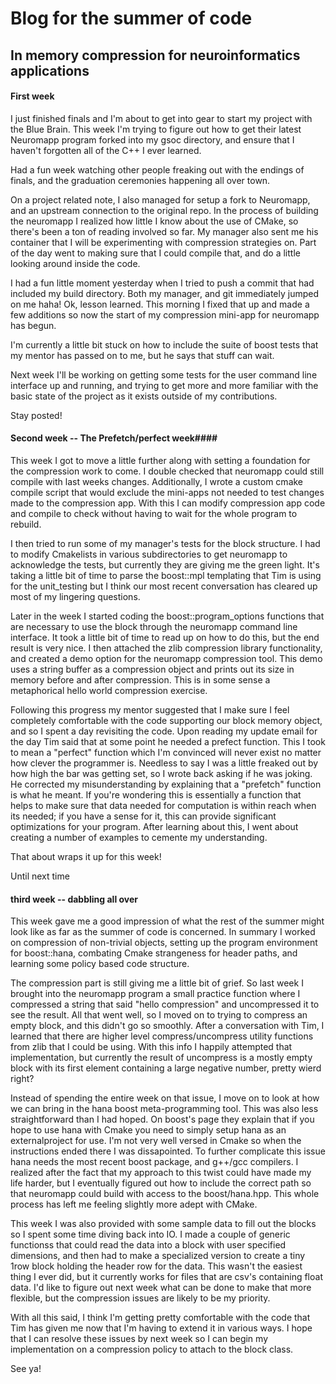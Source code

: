 # Blog for the summer of code

## In memory compression for neuroinformatics applications
#### First week ####

I just finished finals and I'm about to get into gear to start my project with the Blue Brain. This week I'm trying to figure out how to get their latest Neuromapp program forked into my gsoc directory, and ensure that I haven't forgotten all of the C++ I ever learned.

Had a fun week watching other people freaking out with the endings of finals, and the graduation ceremonies happening all over town.

On a project related note, I also managed for setup a fork to Neuromapp, and an upstream connection to the original repo. In the process of building the neuromapp I realized how little I know about the use of CMake, so there's been a ton of reading involved so far. My manager also sent me his container that I will be experimenting with compression strategies on. Part of the day went to making sure that I could compile that, and do a little looking around inside the code.

I had a fun little moment yesterday when I tried to push a commit that had included my build directory. Both my manager, and git immediately jumped on me haha! Ok, lesson learned. This morning I fixed that up and made a few additions so now the start of my compression mini-app for neuromapp has begun. 

I'm currently a little bit stuck on how to include the suite of boost tests that my mentor has passed on to me, but he says that stuff can wait.

Next week I'll be working on getting some tests for the user command line interface up and running, and trying to get more and more familiar with the basic state of the project as it exists outside of my contributions.



Stay posted!

#### Second week -- The Prefetch/perfect week####


This week I got to move a little further along with setting a foundation for the compression work to come. I double checked that neuromapp could still compile with last weeks changes. Additionally, I wrote a custom cmake compile script that would exclude the mini-apps not needed to test changes made to the compression app. With this I can modify compression app code and compile to check without having to wait for the whole program to rebuild.

I then tried to run some of my manager's tests for the block structure. I had to modify Cmakelists in various subdirectories to get neuromapp to acknowledge the tests, but currently they are giving me the green light. It's taking a little bit of time to parse the boost::mpl templating that Tim is using for the unit_testing but I think our most recent conversation has cleared up most of my lingering questions.

Later in the week I started coding the boost::program_options functions that are necessary to use the block through the neuromapp command line interface. It took a little bit of time to read up on how to do this, but the end result is very nice. I then attached the zlib compression library functionality, and created a demo option for the neuromapp compression tool. This demo uses a string buffer as a compression object and prints out its size in memory before and after compression. This is in some sense a metaphorical hello world compression exercise. 

Following this progress my mentor suggested that I make sure I feel completely comfortable with the code supporting our block memory object, and so I spent a day revisiting the code. Upon reading my update email for the day Tim said that at some point he needed a prefect function. This I took to mean a "perfect" function which I'm convinced will never exist no matter how clever the programmer is. Needless to say I was a little freaked out by how high the bar was getting set, so I wrote back asking if he was joking. He corrected my misunderstanding by explaining that a "prefetch" function is what he meant. If you're wondering this is essentially a function that helps to make sure that data needed for computation is within reach when its needed; if you have a sense for it, this can provide significant optimizations for your program. After learning about this, I went about creating a number of examples to cemente my understanding.

That about wraps it up for this week!

Until next time


#### third week -- dabbling all over


This week gave me a good impression of what the rest of the summer might look like as far as the summer of code is concerned. In summary I worked on compression of non-trivial objects, setting up the program environment for boost::hana, combating Cmake strangeness for header paths, and learning some policy based code structure. 

The compression part is still giving me a little bit of grief. So last week I brought into the neuromapp program a small practice function where I compressed a string that said "hello compression" and uncompressed it to see the result. All that went well, so I moved on to trying to compress an empty block, and this didn't go so smoothly. After a conversation with Tim, I learned that there are higher level compress/uncompress utility functions from zlib that I could be using. With this info I happily attempted that implementation, but currently the result of uncompress is a mostly empty block with its first element containing a large negative number, pretty wierd right?

Instead of spending the entire week on that issue, I move on to look at how we can bring in the hana boost meta-programming tool. This was also less straightforward than I had hoped. On boost's page they explain that if you hope to use hana with Cmake you need to simply setup hana as an externalproject for use. I'm not very well versed in Cmake so when the instructions ended there I was dissapointed. To further complicate this issue hana needs the most recent boost package, and g++/gcc compilers. I realized after the fact that my approach to this twist could have made my life harder, but I eventually figured out how to include the correct path so that neuromapp could build with access to the boost/hana.hpp. This whole process has left me feeling slightly more adept with CMake.

This week I was also provided with some sample data to fill out the blocks so I spent some time diving back into IO. I made a couple of generic functionss that could read the data into a block with user specified dimensions, and then had to make a specialized version to create a tiny 1row block holding the header row for the data. This wasn't the easiest thing I ever did, but it currently works for files that are csv's containing float data. I'd like to figure out next week what can be done to make that more flexible, but the compression issues are likely to be my priority.

With all this said, I think I'm getting pretty comfortable with the code that Tim has given me now that I'm having to extend it in various ways. I hope that I can resolve these issues by next week so I can begin my implementation on a compression policy to attach to the block class.

See ya!
